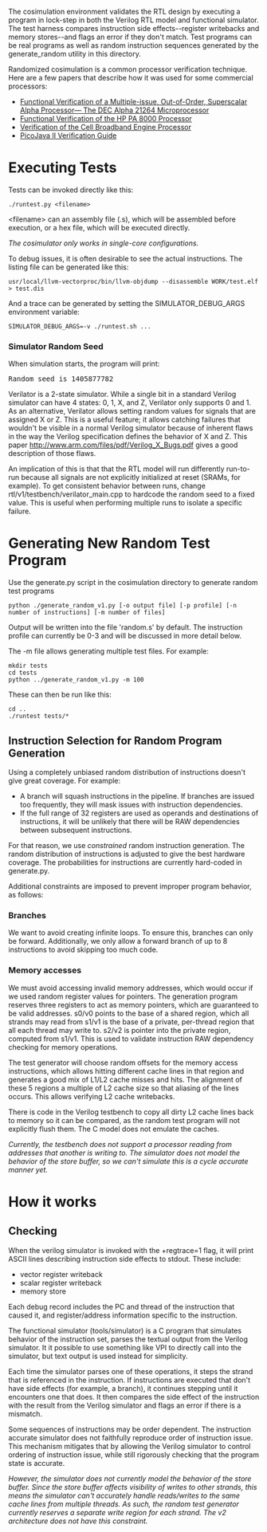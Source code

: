 The cosimulation environment validates the RTL design by executing a program in lock-step
in both the Verilog RTL model and functional simulator. The test harness compares instruction side
effects--register writebacks and memory stores--and flags an error if they don't match. Test programs can be 
real programs as well as random instruction sequences generated by the generate_random utility in this directory. 

Randomized cosimulation is a common processor verification technique. Here are a few papers that describe how 
it was used for some commercial processors:

* [Functional Verification of a Multiple-issue, Out-of-Order, Superscalar Alpha Processor— The DEC Alpha 21264 Microprocessor](http://www.cs.clemson.edu/~mark/464/21264.verification.pdf) 
* [Functional Verification of the HP PA 8000 Processor](http://www.cs.clemson.edu/~mark/464/hp8000.verification.pdf) 
* [Verification of the Cell Broadband Engine Processor](http://www.cs.york.ac.uk/rts/docs/DAC-1964-2006/PAPERS/2006/DAC06/PDFFILES/P0338.PDF) 
* [PicoJava II Verification Guide](http://www1.pldworld.com/@xilinx/html/pds/HDL/picoJava-II/docs/pj2-verif-guide.pdf)

# Executing Tests

Tests can be invoked directly like this:

    ./runtest.py <filename>

&lt;filename&gt; can an assembly file (.s), which will be assembled before execution, or a hex file, which will be executed directly. 

_The cosimulator only works in single-core configurations._

To debug issues, it is often desirable to see the actual instructions.  The listing file can be generated like this:

    usr/local/llvm-vectorproc/bin/llvm-objdump --disassemble WORK/test.elf > test.dis

And a trace can be generated by setting the SIMULATOR_DEBUG_ARGS environment variable:

    SIMULATOR_DEBUG_ARGS=-v ./runtest.sh ...

### Simulator Random Seed

When simulation starts, the program will print:
<pre>
Random seed is 1405877782
</pre>

Verilator is a 2-state simulator. While a single bit in a standard Verilog simulator can have 4 states: 
0, 1, X, and Z, Verilator only supports 0 and 1. As an alternative, Verilator allows setting random values 
for signals that are assigned X or Z.  This is a useful feature; it allows catching failures 
that wouldn't be visible in a normal Verilog simulator because of inherent flaws in the way the Verilog 
specification defines the behavior of X and Z. This paper http://www.arm.com/files/pdf/Verilog_X_Bugs.pdf 
gives a good description of those flaws.

An implication of this is that that the RTL model will run differently run-to-run because all 
signals are not explicitly initialized at reset (SRAMs, for example).  To get consistent behavior between
runs, change rtl/v1/testbench/verilator_main.cpp to hardcode the random seed to a fixed value.  This is useful 
when performing multiple runs to isolate a specific failure.

# Generating New Random Test Program
 
Use the generate.py script in the cosimulation directory to generate random test programs

    python ./generate_random_v1.py [-o output file] [-p profile] [-n number of instructions] [-m number of files]

Output will be written into the file 'random.s' by default.  The instruction
profile can currently be 0-3 and will be discussed in more detail below.

The -m file allows generating multiple test files.  For example:

    mkdir tests
    cd tests
    python ../generate_random_v1.py -m 100

These can then be run like this:

    cd ..
    ./runtest tests/*

## Instruction Selection for Random Program Generation
 
Using a completely unbiased random distribution of instructions doesn't give 
great coverage. For example:
* A branch will squash instructions in the pipeline.  If branches are issued too frequently,
they will mask issues with instruction dependencies.
* If the full range of 32 registers are used as operands and destinations of instructions,
it will be unlikely that there will be RAW dependencies between subsequent instructions.

For that reason, we use _constrained_ random instruction generation.  The random distribution 
of instructions is adjusted to give the best hardware coverage.  The probabilities for instructions
are currently hard-coded in generate.py.

Additional constraints are imposed to prevent improper program behavior, as follows:

### Branches

We want to avoid creating infinite loops. To ensure this, branches can
only be forward. Additionally, we only allow a forward branch of up to 8
instructions to avoid skipping too much code.

### Memory accesses

We must avoid accessing invalid memory addresses, which would occur
if we used random register values for pointers. The generation program reserves three registers to act as 
memory pointers, which are guaranteed to be valid addresses.  s0/v0 points to the base of a shared region, 
which all strands may read from s1/v1 is the base of a private, per-thread region that all each thread may 
write to.  s2/v2 is pointer into the private region, computed from s1/v1. This is used to validate 
instruction RAW dependency checking for memory operations.

The test generator will choose random offsets for the memory access
instructions, which allows hitting different cache lines in that region
and generates a good mix of L1/L2 cache misses and hits. The alignment
of these 5 regions a multiple of L2 cache size so that aliasing of
the lines occurs.  This allows verifying L2 cache writebacks.

There is code in the Verilog testbench to copy all dirty L2 cache lines back to memory so it can be
compared, as the random test program will not explicitly
flush them. The C model does not emulate the caches.

_Currently, the testbench does not support a processor reading from 
addresses that another is writing to.  The simulator does not model the 
behavior of the store buffer, so we can't simulate this is a cycle accurate
manner yet._


# How it works
## Checking
 
When the verilog simulator is invoked with the +regtrace=1 flag, it will
print ASCII lines describing instruction side effects to stdout. These include:
* vector register writeback 
* scalar register writeback 
* memory store 

Each debug record includes the PC and thread of the instruction that caused it,
and register/address information specific to the instruction.

The functional simulator (tools/simulator) is a C program that
simulates behavior of the instruction set, parses the textual output
from the Verilog simulator.  It it possible to use something like VPI to
directly call into the simulator, but text output is used instead for
simplicity.

Each time the simulator parses one of these operations, it steps the strand
that is referenced in the instruction.  If instructions are executed
that don't have side effects (for example, a branch), it continues
stepping until it encounters one that does.  It then compares the side
effect of the instruction with the result from the Verilog simulator and
flags an error if there is a mismatch.

Some sequences of instructions may be order dependent. The instruction
accurate simulator does not faithfully reproduce order of instruction
issue. This mechanism mitigates that by allowing the Verilog simulator
to control ordering of instruction issue, while still rigorously
checking that the program state is accurate.

_However, the simulator does not currently model the behavior of the
store buffer. Since the store buffer affects visibility of writes to
other strands, this means the simulator can't accurately handle
reads/writes to the same cache lines from multiple threads. As such, the
random test generator currently reserves a separate write region for
each strand. The v2 architecture does not have this constraint._

